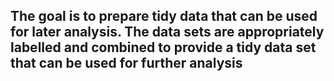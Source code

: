 ## The goal is to prepare tidy data that can be used for later analysis. The data sets are appropriately labelled and combined to provide a tidy data set that can be used for further analysis